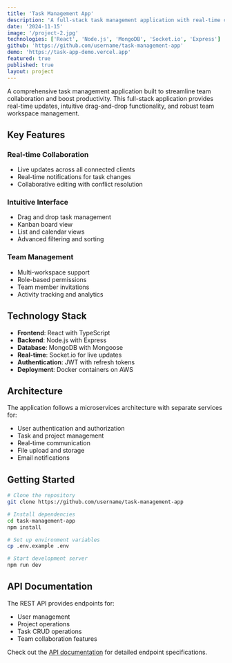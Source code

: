 ```yaml
---
title: 'Task Management App'
description: 'A full-stack task management application with real-time collaboration and team workspaces'
date: '2024-11-15'
image: '/project-2.jpg'
technologies: ['React', 'Node.js', 'MongoDB', 'Socket.io', 'Express']
github: 'https://github.com/username/task-management-app'
demo: 'https://task-app-demo.vercel.app'
featured: true
published: true
layout: project
---
```


A comprehensive task management application built to streamline team collaboration and boost productivity. This full-stack application provides real-time updates, intuitive drag-and-drop functionality, and robust team workspace management.

## Key Features

### Real-time Collaboration

- Live updates across all connected clients
- Real-time notifications for task changes
- Collaborative editing with conflict resolution

### Intuitive Interface

- Drag and drop task management
- Kanban board view
- List and calendar views
- Advanced filtering and sorting

### Team Management

- Multi-workspace support
- Role-based permissions
- Team member invitations
- Activity tracking and analytics

## Technology Stack

- **Frontend**: React with TypeScript
- **Backend**: Node.js with Express
- **Database**: MongoDB with Mongoose
- **Real-time**: Socket.io for live updates
- **Authentication**: JWT with refresh tokens
- **Deployment**: Docker containers on AWS

## Architecture

The application follows a microservices architecture with separate services for:

- User authentication and authorization
- Task and project management
- Real-time communication
- File upload and storage
- Email notifications

## Getting Started

```bash
# Clone the repository
git clone https://github.com/username/task-management-app

# Install dependencies
cd task-management-app
npm install

# Set up environment variables
cp .env.example .env

# Start development server
npm run dev
```

## API Documentation

The REST API provides endpoints for:

- User management
- Project operations
- Task CRUD operations
- Team collaboration features

Check out the [API documentation](https://api-docs.task-app.com) for detailed endpoint specifications.
